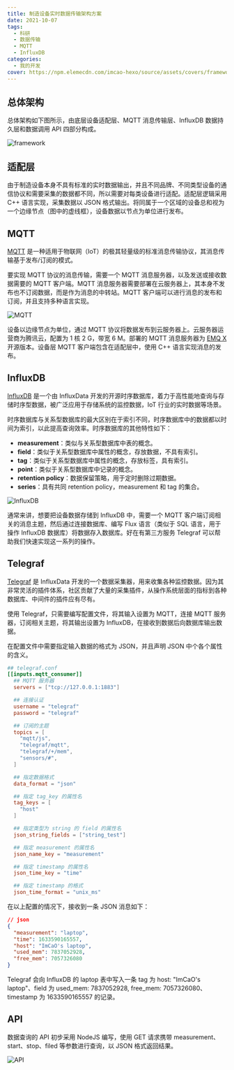 ```yaml
---
title: 制造设备实时数据传输架构方案
date: 2021-10-07
tags:
  - 科研
  - 数据传输
  - MQTT
  - InfluxDB
categories:
  - 我的开发
cover: https://npm.elemecdn.com/imcao-hexo/source/assets/covers/framework.jpg
---
```


## 总体架构

总体架构如下图所示，由底层设备适配层、MQTT 消息传输层、InfluxDB 数据持久层和数据调用 API 四部分构成。

![framework](https://npm.elemecdn.com/imcao-hexo/source/assets/covers/framework.jpg)

## 适配层

由于制造设备本身不具有标准的实时数据输出，并且不同品牌、不同类型设备的通信协议和需要采集的数据都不同，所以需要对每类设备进行适配。适配层逻辑采用 C++ 语言实现，采集数据以 JSON 格式输出。将同属于一个区域的设备总和视为一个边缘节点（图中的虚线框），设备数据以节点为单位进行发布。

## MQTT

[MQTT](https://mqtt.org/) 是一种适用于物联网（IoT）的极其轻量级的标准消息传输协议，其消息传输基于发布/订阅的模式。

要实现 MQTT 协议的消息传输，需要一个 MQTT 消息服务器，以及发送或接收数据需要的 MQTT 客户端。MQTT 消息服务器需要部署在云服务器上，其本身不发布也不订阅数据，而是作为消息的中转站。MQTT 客户端可以进行消息的发布和订阅，并且支持多种语言实现。

![MQTT](https://npm.elemecdn.com/imcao-hexo/source/_posts/development/framework/MQTT.jpg)

设备以边缘节点为单位，通过 MQTT 协议将数据发布到云服务器上。云服务器运营商为腾讯云，配置为 1 核 2 G，带宽 6 M。部署的 MQTT 消息服务器为 [EMQ X](https://www.emqx.com/zh/products/emqx) 开源版本。设备层 MQTT 客户端包含在适配层中，使用 C++ 语言实现消息的发布。

## InfluxDB

[InfluxDB](https://www.influxdata.com/) 是一个由 InfluxData 开发的开源时序数据库，着力于高性能地查询与存储时序型数据，被广泛应用于存储系统的监控数据，IoT 行业的实时数据等场景。

时序数据库与关系型数据库的最大区别在于索引不同，时序数据库中的数据都以时间为索引，以此提高查询效率。时序数据库的其他特性如下：

- **measurement**：类似与关系型数据库中表的概念。
- **field**：类似于关系型数据库中属性的概念，存放数据，不具有索引。
- **tag**：类似于关系型数据库中属性的概念，存放标签，具有索引。
- **point**：类似于关系型数据库中记录的概念。
- **retention policy**：数据保留策略，用于定时删除过期数据。
- **series**：具有共同 retention policy，measurement 和 tag 的集合。

![InfluxDB](https://npm.elemecdn.com/imcao-hexo/source/_posts/development/framework/influxdb.jpg)

通常来讲，想要把设备数据存储到 InfluxDB 中，需要一个 MQTT 客户端订阅相关的消息主题，然后通过连接数据库、编写 Flux 语言（类似于 SQL 语言，用于操作 InfluxDB 数据库）将数据存入数据库。好在有第三方服务 Telegraf 可以帮助我们快速实现这一系列的操作。

## Telegraf

[Telegraf](https://docs.influxdata.com/telegraf/) 是 InfluxData 开发的一个数据采集器，用来收集各种监控数据。因为其非常灵活的插件体系，社区贡献了大量的采集插件，从操作系统层面的指标到各种数据库、中间件的插件应有尽有。

使用 Telegraf，只需要编写配置文件，将其输入设置为 MQTT，连接 MQTT 服务器，订阅相关主题，将其输出设置为 InfluxDB，在接收到数据后向数据库输出数据。

在配置文件中需要指定输入数据的格式为 JSON，并且声明 JSON 中个各个属性的含义。

```conf
## telegraf.conf
[[inputs.mqtt_consumer]]
  ## MQTT 服务器
  servers = ["tcp://127.0.0.1:1883"]

  ## 连接认证
  username = "telegraf"
  password = "telegraf"

  ## 订阅的主题
  topics = [
    "mqtt/js",
    "telegraf/mqtt",
    "telegraf/+/mem",
    "sensors/#",
  ]

  ## 指定数据格式
  data_format = "json"

  ## 指定 tag_key 的属性名
  tag_keys = [
    "host"
  ]

  ## 指定类型为 string 的 field 的属性名
  json_string_fields = ["string_test"]

  ## 指定 measurement 的属性名
  json_name_key = "measurement"

  ## 指定 timestamp 的属性名
  json_time_key = "time"

  ## 指定 timestamp 的格式
  json_time_format = "unix_ms"
```

在以上配置的情况下，接收到一条 JSON 消息如下：

```json
// json
{
  "measurement": "laptop",
  "time": 1633590165557,
  "host": "ImCaO's laptop",
  "used_mem": 7837052928,
  "free_mem": 7057326080
}
```

Telegraf 会向 InfluxDB 的 laptop 表中写入一条 tag 为 host: "ImCaO's laptop"、field 为 used_mem: 7837052928, free_mem: 7057326080、timestamp 为 1633590165557 的记录。

## API

数据查询的 API 初步采用 NodeJS 编写，使用 GET 请求携带 measurement、start、stop、filed 等参数进行查询，以 JSON 格式返回结果。

![API](https://npm.elemecdn.com/imcao-hexo/source/_posts/development/framework/API.jpg)
